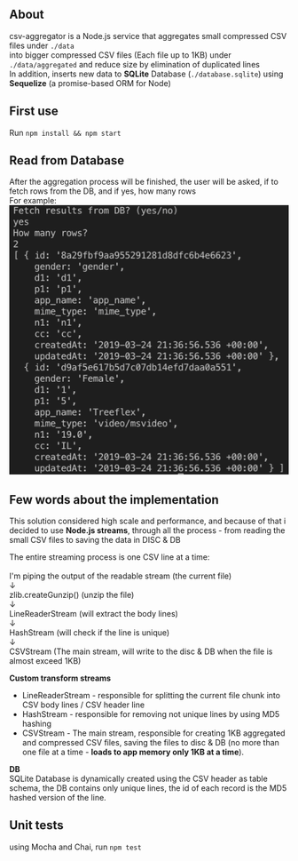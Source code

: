 ## About
csv-aggregator is a Node.js service that aggregates small compressed CSV files under `./data` </br>
into bigger compressed CSV files (Each file up to 1KB) under `./data/aggregated`
and reduce size by elimination of duplicated lines  </br>
In addition, inserts new data to **SQLite** Database (`./database.sqlite`) using **Sequelize** (a promise-based ORM for Node) 

## First use
Run `npm install && npm start`

## Read from Database
After the aggregation process will be finished, the user will be asked, if to fetch rows from the DB, and if yes, how many rows  </br>
For example: </br>
![Screenshot](assets/screenshot-db.png)

## Few words about the implementation
This solution considered high scale and performance, and because of that i decided to use
**Node.js streams**, through all the process - from reading the small CSV files to saving the data in DISC & DB </br>

The entire streaming process is one CSV line at a time: </br></br>
I'm piping the output of the readable stream (the current file) </br>
↓ </br>
zlib.createGunzip() (unzip the file) </br>
↓ </br>
LineReaderStream (will extract the body lines) </br>
↓ </br>
HashStream (will check if the line is unique) </br>
↓ </br>
CSVStream (The main stream, will write to the disc & DB when the file is almost exceed 1KB)

**Custom transform streams** </br>
* LineReaderStream - responsible for splitting the current file chunk into CSV body lines / CSV header line
* HashStream - responsible for removing not unique lines by using MD5 hashing
* CSVStream - The main stream, responsible for creating 1KB aggregated and compressed CSV files, saving the files to disc & DB (no more than one file at a time - **loads to app memory only 1KB at a time**).

**DB** </br>
SQLite Database is dynamically created using the CSV header as table schema, the DB contains only unique lines, the id of each record is the MD5 hashed version of the line.

## Unit tests
using Mocha and Chai, run `npm test`

